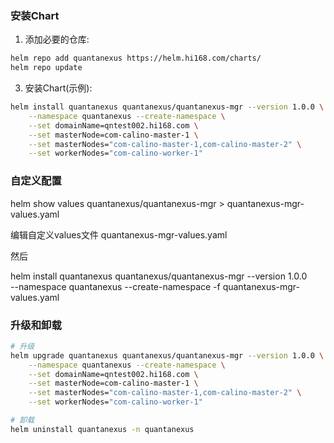 ### 安装Chart

1. 添加必要的仓库:
```bash
helm repo add quantanexus https://helm.hi168.com/charts/
helm repo update
```

3. 安装Chart(示例):
```bash
helm install quantanexus quantanexus/quantanexus-mgr --version 1.0.0 \
    --namespace quantanexus --create-namespace \
    --set domainName=qntest002.hi168.com \
    --set masterNode=com-calino-master-1 \
    --set masterNodes="com-calino-master-1,com-calino-master-2" \
    --set workerNodes="com-calino-worker-1" 
```

### 自定义配置

helm show values quantanexus/quantanexus-mgr > quantanexus-mgr-values.yaml

编辑自定义values文件 quantanexus-mgr-values.yaml

然后 

helm install quantanexus quantanexus/quantanexus-mgr --version 1.0.0 \
    --namespace quantanexus --create-namespace
    -f quantanexus-mgr-values.yaml

### 升级和卸载

```bash
# 升级
helm upgrade quantanexus quantanexus/quantanexus-mgr --version 1.0.0 \
    --namespace quantanexus --create-namespace \
    --set domainName=qntest002.hi168.com \
    --set masterNode=com-calino-master-1 \
    --set masterNodes="com-calino-master-1,com-calino-master-2" \
    --set workerNodes="com-calino-worker-1" 

# 卸载
helm uninstall quantanexus -n quantanexus
```

